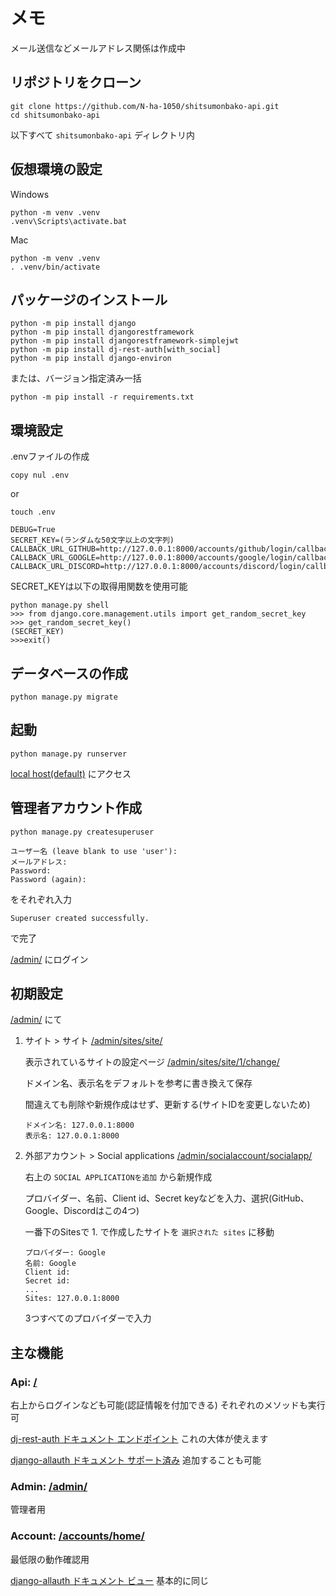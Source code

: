 # メモ
メール送信などメールアドレス関係は作成中

## リポジトリをクローン
```
git clone https://github.com/N-ha-1050/shitsumonbako-api.git
cd shitsumonbako-api
```
以下すべて `shitsumonbako-api` ディレクトリ内

## 仮想環境の設定
Windows
```
python -m venv .venv
.venv\Scripts\activate.bat
```

Mac
```
python -m venv .venv
. .venv/bin/activate
```

## パッケージのインストール
```
python -m pip install django
python -m pip install djangorestframework
python -m pip install djangorestframework-simplejwt
python -m pip install dj-rest-auth[with_social]
python -m pip install django-environ
```

または、バージョン指定済み一括
```
python -m pip install -r requirements.txt
```

## 環境設定
.envファイルの作成
```
copy nul .env
```
or
```
touch .env
```
```.env
DEBUG=True
SECRET_KEY=(ランダムな50文字以上の文字列)
CALLBACK_URL_GITHUB=http://127.0.0.1:8000/accounts/github/login/callback/
CALLBACK_URL_GOOGLE=http://127.0.0.1:8000/accounts/google/login/callback/
CALLBACK_URL_DISCORD=http://127.0.0.1:8000/accounts/discord/login/callback/
```

SECRET_KEYは以下の取得用関数を使用可能
```
python manage.py shell
>>> from django.core.management.utils import get_random_secret_key
>>> get_random_secret_key()
(SECRET_KEY)
>>>exit()
```

## データベースの作成
```
python manage.py migrate
```

## 起動
```
python manage.py runserver
```
[local host(default)](http://127.0.0.1:8000/) にアクセス

## 管理者アカウント作成
```
python manage.py createsuperuser
```
```
ユーザー名 (leave blank to use 'user'): 
メールアドレス: 
Password:
Password (again):
```
をそれぞれ入力
```
Superuser created successfully.
```
で完了

[/admin/](http://127.0.0.1:8000/admin/) にログイン

## 初期設定
[/admin/](http://127.0.0.1:8000/admin/) にて
1. サイト > サイト [/admin/sites/site/](http://127.0.0.1:8000/admin/sites/site/)

	表示されているサイトの設定ページ [/admin/sites/site/1/change/](http://127.0.0.1:8000/admin/sites/site/1/change/)

	ドメイン名、表示名をデフォルトを参考に書き換えて保存

	間違えても削除や新規作成はせず、更新する(サイトIDを変更しないため)
	```
	ドメイン名: 127.0.0.1:8000
	表示名: 127.0.0.1:8000
	```
2. 外部アカウント > Social applications [/admin/socialaccount/socialapp/](http://127.0.0.1:8000/admin/socialaccount/socialapp/)

	右上の `SOCIAL APPLICATIONを追加` から新規作成

	プロバイダー、名前、Client id、Secret keyなどを入力、選択(GitHub、Google、Discordはこの4つ)

	一番下のSitesで 1. で作成したサイトを `選択された sites` に移動
	```
	プロバイダー: Google
	名前: Google
	Client id: 
	Secret id: 
	...
	Sites: 127.0.0.1:8000
	```
	3つすべてのプロバイダーで入力

## 主な機能
### Api: [/](http://127.0.0.1:8000/)
右上からログインなども可能(認証情報を付加できる)
それぞれのメソッドも実行可

[dj-rest-auth ドキュメント エンドポイント](https://dj-rest-auth.readthedocs.io/en/latest/api_endpoints.html)
これの大体が使えます

[django-allauth ドキュメント サポート済み](https://django-allauth.readthedocs.io/en/latest/overview.html#supported-providers)
追加することも可能

### Admin: [/admin/](http://127.0.0.1:8000/admin/)
管理者用

### Account: [/accounts/home/](http://127.0.0.1:8000/accounts/home/)
最低限の動作確認用

[django-allauth ドキュメント ビュー](https://django-allauth.readthedocs.io/en/latest/views.html)
基本的に同じ
